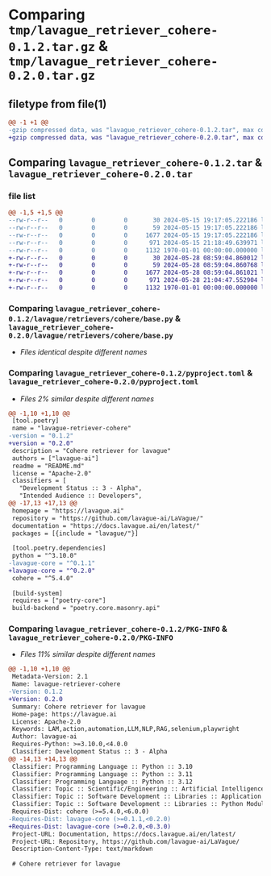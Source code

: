 # Comparing `tmp/lavague_retriever_cohere-0.1.2.tar.gz` & `tmp/lavague_retriever_cohere-0.2.0.tar.gz`

## filetype from file(1)

```diff
@@ -1 +1 @@
-gzip compressed data, was "lavague_retriever_cohere-0.1.2.tar", max compression
+gzip compressed data, was "lavague_retriever_cohere-0.2.0.tar", max compression
```

## Comparing `lavague_retriever_cohere-0.1.2.tar` & `lavague_retriever_cohere-0.2.0.tar`

### file list

```diff
@@ -1,5 +1,5 @@
--rw-r--r--   0        0        0       30 2024-05-15 19:17:05.222186 lavague_retriever_cohere-0.1.2/README.md
--rw-r--r--   0        0        0       59 2024-05-15 19:17:05.222186 lavague_retriever_cohere-0.1.2/lavague/retrievers/cohere/__init__.py
--rw-r--r--   0        0        0     1677 2024-05-15 19:17:05.222186 lavague_retriever_cohere-0.1.2/lavague/retrievers/cohere/base.py
--rw-r--r--   0        0        0      971 2024-05-15 21:18:49.639971 lavague_retriever_cohere-0.1.2/pyproject.toml
--rw-r--r--   0        0        0     1132 1970-01-01 00:00:00.000000 lavague_retriever_cohere-0.1.2/PKG-INFO
+-rw-r--r--   0        0        0       30 2024-05-28 08:59:04.860012 lavague_retriever_cohere-0.2.0/README.md
+-rw-r--r--   0        0        0       59 2024-05-28 08:59:04.860768 lavague_retriever_cohere-0.2.0/lavague/retrievers/cohere/__init__.py
+-rw-r--r--   0        0        0     1677 2024-05-28 08:59:04.861021 lavague_retriever_cohere-0.2.0/lavague/retrievers/cohere/base.py
+-rw-r--r--   0        0        0      971 2024-05-28 21:04:47.552904 lavague_retriever_cohere-0.2.0/pyproject.toml
+-rw-r--r--   0        0        0     1132 1970-01-01 00:00:00.000000 lavague_retriever_cohere-0.2.0/PKG-INFO
```

### Comparing `lavague_retriever_cohere-0.1.2/lavague/retrievers/cohere/base.py` & `lavague_retriever_cohere-0.2.0/lavague/retrievers/cohere/base.py`

 * *Files identical despite different names*

### Comparing `lavague_retriever_cohere-0.1.2/pyproject.toml` & `lavague_retriever_cohere-0.2.0/pyproject.toml`

 * *Files 2% similar despite different names*

```diff
@@ -1,10 +1,10 @@
 [tool.poetry]
 name = "lavague-retriever-cohere"
-version = "0.1.2"
+version = "0.2.0"
 description = "Cohere retriever for lavague"
 authors = ["lavague-ai"]
 readme = "README.md"
 license = "Apache-2.0"
 classifiers = [
   "Development Status :: 3 - Alpha",
   "Intended Audience :: Developers",
@@ -17,13 +17,13 @@
 homepage = "https://lavague.ai"
 repository = "https://github.com/lavague-ai/LaVague/"
 documentation = "https://docs.lavague.ai/en/latest/"
 packages = [{include = "lavague/"}]
 
 [tool.poetry.dependencies]
 python = "^3.10.0"
-lavague-core = "^0.1.1"
+lavague-core = "^0.2.0"
 cohere = "^5.4.0"
 
 [build-system]
 requires = ["poetry-core"]
 build-backend = "poetry.core.masonry.api"
```

### Comparing `lavague_retriever_cohere-0.1.2/PKG-INFO` & `lavague_retriever_cohere-0.2.0/PKG-INFO`

 * *Files 11% similar despite different names*

```diff
@@ -1,10 +1,10 @@
 Metadata-Version: 2.1
 Name: lavague-retriever-cohere
-Version: 0.1.2
+Version: 0.2.0
 Summary: Cohere retriever for lavague
 Home-page: https://lavague.ai
 License: Apache-2.0
 Keywords: LAM,action,automation,LLM,NLP,RAG,selenium,playwright
 Author: lavague-ai
 Requires-Python: >=3.10.0,<4.0.0
 Classifier: Development Status :: 3 - Alpha
@@ -14,13 +14,13 @@
 Classifier: Programming Language :: Python :: 3.10
 Classifier: Programming Language :: Python :: 3.11
 Classifier: Programming Language :: Python :: 3.12
 Classifier: Topic :: Scientific/Engineering :: Artificial Intelligence
 Classifier: Topic :: Software Development :: Libraries :: Application Frameworks
 Classifier: Topic :: Software Development :: Libraries :: Python Modules
 Requires-Dist: cohere (>=5.4.0,<6.0.0)
-Requires-Dist: lavague-core (>=0.1.1,<0.2.0)
+Requires-Dist: lavague-core (>=0.2.0,<0.3.0)
 Project-URL: Documentation, https://docs.lavague.ai/en/latest/
 Project-URL: Repository, https://github.com/lavague-ai/LaVague/
 Description-Content-Type: text/markdown
 
 # Cohere retriever for lavague
```

